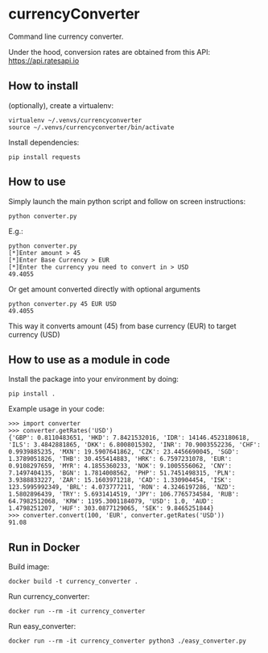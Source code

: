 # currencyConverter

Command line currency converter. 

Under the hood, conversion rates are obtained from this API: https://api.ratesapi.io

## How to install

(optionally), create a virtualenv: 

```
virtualenv ~/.venvs/currencyconverter
source ~/.venvs/currencyconverter/bin/activate
```

Install dependencies: 

```
pip install requests
```


## How to use


Simply launch the main python script and follow on screen instructions: 
```
python converter.py 
```

E.g.:

```
python converter.py 
[*]Enter amount > 45
[*]Enter Base Currency > EUR
[*]Enter the currency you need to convert in > USD
49.4055
```

Or get amount converted directly with optional arguments

```
python converter.py 45 EUR USD
49.4055
```

This way it converts amount (45) from base currency (EUR) to target currency (USD)


## How to use as a module in code

Install the package into your environment by doing:

```
pip install .
```

Example usage in your code:

```
>>> import converter
>>> converter.getRates('USD')
{'GBP': 0.8110483651, 'HKD': 7.8421532016, 'IDR': 14146.4523180618, 'ILS': 3.4842881865, 'DKK': 6.8008015302, 'INR': 70.9003552236, 'CHF': 0.9939885235, 'MXN': 19.5907641862, 'CZK': 23.4456690045, 'SGD': 1.3789051826, 'THB': 30.455414883, 'HRK': 6.7597231078, 'EUR': 0.9108297659, 'MYR': 4.1855360233, 'NOK': 9.1005556062, 'CNY': 7.1497404135, 'BGN': 1.7814008562, 'PHP': 51.7451498315, 'PLN': 3.9388833227, 'ZAR': 15.1603971218, 'CAD': 1.330904454, 'ISK': 123.5995992349, 'BRL': 4.073777211, 'RON': 4.3246197286, 'NZD': 1.5802896439, 'TRY': 5.6931414519, 'JPY': 106.7765734584, 'RUB': 64.7982512068, 'KRW': 1195.3001184079, 'USD': 1.0, 'AUD': 1.4798251207, 'HUF': 303.0877129065, 'SEK': 9.8465251844}
>>> converter.convert(100, 'EUR', converter.getRates('USD'))
91.08
```


## Run in Docker

Build image:

```
docker build -t currency_converter .
```

Run currency_converter:
```
docker run --rm -it currency_converter
```

Run easy_converter:
```
docker run --rm -it currency_converter python3 ./easy_converter.py
```
